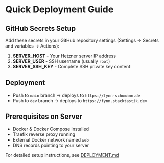 # Quick Deployment Guide

## GitHub Secrets Setup

Add these secrets in your GitHub repository settings (Settings → Secrets and variables → Actions):

1. **SERVER_HOST** - Your Hetzner server IP address
2. **SERVER_USER** - SSH username (usually `root`)
3. **SERVER_SSH_KEY** - Complete SSH private key content

## Deployment

- Push to `main` branch → deploys to `https://fynn-schomann.de`
- Push to `dev` branch → deploys to `https://fynn.stacktastik.dev`

## Prerequisites on Server

- Docker & Docker Compose installed
- Traefik reverse proxy running
- External Docker network named `web`
- DNS records pointing to your server

For detailed setup instructions, see [DEPLOYMENT.md](./DEPLOYMENT.md)